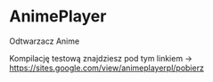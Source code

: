 # AnimePlayer
Odtwarzacz Anime

Kompilację testową znajdziesz pod tym linkiem -> https://sites.google.com/view/animeplayerpl/pobierz
